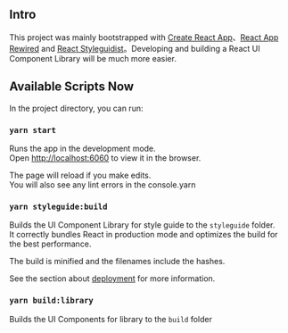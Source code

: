 ## Intro

This project was mainly bootstrapped with [Create React App](https://github.com/facebook/create-react-app)、[React App Rewired](https://github.com/timarney/react-app-rewired) and [React Styleguidist](https://github.com/styleguidist/react-styleguidist)。Developing and building a React UI Component Library will be much more easier.

## Available Scripts Now

In the project directory, you can run:

### `yarn start`

Runs the app in the development mode.<br />
Open [http://localhost:6060](http://localhost:6060) to view it in the browser.

The page will reload if you make edits.<br />
You will also see any lint errors in the console.yarn 

### `yarn styleguide:build`

Builds the UI Component Library for style guide to the `styleguide` folder.<br />
It correctly bundles React in production mode and optimizes the build for the best performance.

The build is minified and the filenames include the hashes.

See the section about [deployment](https://facebook.github.io/create-react-app/docs/deployment) for more information.

### `yarn build:library`

Builds the UI Components for library to the `build` folder

